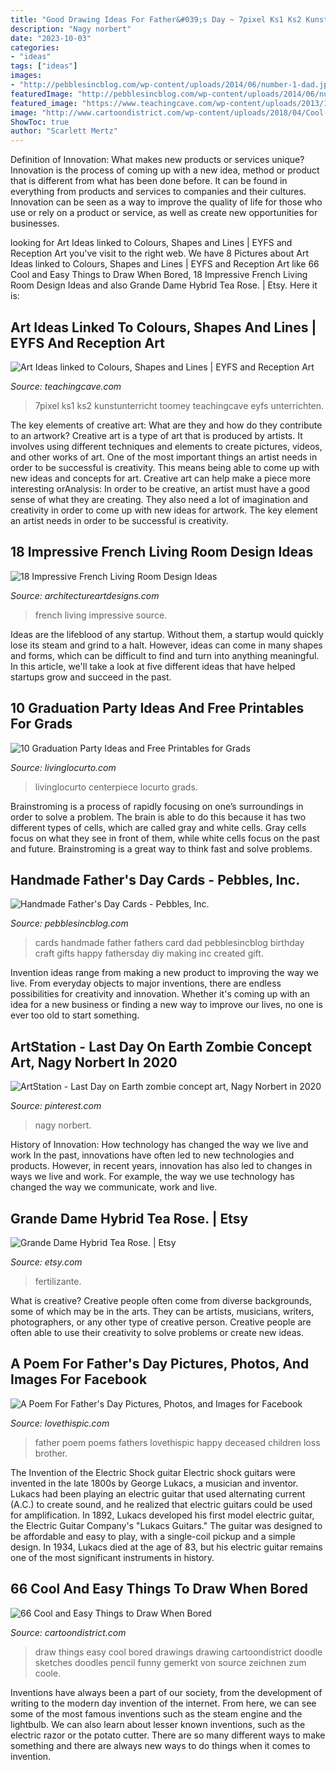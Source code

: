 ```yaml
---
title: "Good Drawing Ideas For Father&#039;s Day ~ 7pixel Ks1 Ks2 Kunstunterricht Toomey Teachingcave Eyfs Unterrichten"
description: "Nagy norbert"
date: "2023-10-03"
categories:
- "ideas"
tags: ["ideas"]
images:
- "http://pebblesincblog.com/wp-content/uploads/2014/06/number-1-dad.jpg"
featuredImage: "http://pebblesincblog.com/wp-content/uploads/2014/06/number-1-dad.jpg"
featured_image: "https://www.teachingcave.com/wp-content/uploads/2013/11/Thinking-Art.jpg"
image: "http://www.cartoondistrict.com/wp-content/uploads/2018/04/Cool-and-Easy-Things-to-Draw-When-Bored00009.jpeg"
ShowToc: true
author: "Scarlett Mertz"
---
```



Definition of Innovation: What makes new products or services unique?
Innovation is the process of coming up with a new idea, method or product that is different from what has been done before. It can be found in everything from products and services to companies and their cultures. Innovation can be seen as a way to improve the quality of life for those who use or rely on a product or service, as well as create new opportunities for businesses.

	

		
looking for Art Ideas linked to Colours, Shapes and Lines | EYFS and Reception Art you've visit to the right web. We have 8 Pictures about Art Ideas linked to Colours, Shapes and Lines | EYFS and Reception Art like 66 Cool and Easy Things to Draw When Bored, 18 Impressive French Living Room Design Ideas and also Grande Dame Hybrid Tea Rose. | Etsy. Here it is:
		
    
## Art Ideas Linked To Colours, Shapes And Lines | EYFS And Reception Art

<img loading=lazy src="https://www.teachingcave.com/wp-content/uploads/2013/11/Thinking-Art.jpg" onerror="this.onerror=null;this.src='https://tse3.mm.bing.net/th?id=OIP.E1LZQSaiK6zi82C1xznzeQHaKu&amp;pid=15.1';" alt="Art Ideas linked to Colours, Shapes and Lines | EYFS and Reception Art">

_Source: teachingcave.com_

>7pixel ks1 ks2 kunstunterricht toomey teachingcave eyfs unterrichten. 

	

The key elements of creative art: What are they and how do they contribute to an artwork?
Creative art is a type of art that is produced by artists. It involves using different techniques and elements to create pictures, videos, and other works of art. One of the most important things an artist needs in order to be successful is creativity. This means being able to come up with new ideas and concepts for art. Creative art can help make a piece more interesting orAnalysis: In order to be creative, an artist must have a good sense of what they are creating. They also need a lot of imagination and creativity in order to come up with new ideas for artwork. The key element an artist needs in order to be successful is creativity.

    
## 18 Impressive French Living Room Design Ideas

<img loading=lazy src="http://www.architectureartdesigns.com/wp-content/uploads/2015/07/542.jpg" onerror="this.onerror=null;this.src='https://tse4.mm.bing.net/th?id=OIP.J6gsquYxi9XkJMVH__9p5QHaF7&amp;pid=15.1';" alt="18 Impressive French Living Room Design Ideas">

_Source: architectureartdesigns.com_

>french living impressive source. 

	

Ideas are the lifeblood of any startup. Without them, a startup would quickly lose its steam and grind to a halt. However, ideas can come in many shapes and forms, which can be difficult to find and turn into anything meaningful. In this article, we'll take a look at five different ideas that have helped startups grow and succeed in the past.

    
## 10 Graduation Party Ideas And Free Printables For Grads

<img loading=lazy src="https://www.livinglocurto.com/wp-content/uploads/2014/04/10-graduation-party-ideas.jpg" onerror="this.onerror=null;this.src='https://tse4.mm.bing.net/th?id=OIP.v7JWdH7r6S_M7C4k6ndmbgHaLH&amp;pid=15.1';" alt="10 Graduation Party Ideas and Free Printables for Grads">

_Source: livinglocurto.com_

>livinglocurto centerpiece locurto grads. 

	

Brainstroming is a process of rapidly focusing on one’s surroundings in order to solve a problem. The brain is able to do this because it has two different types of cells, which are called gray and white cells. Gray cells focus on what they see in front of them, while white cells focus on the past and future. Brainstroming is a great way to think fast and solve problems.

    
## Handmade Father&#039;s Day Cards - Pebbles, Inc.

<img loading=lazy src="http://pebblesincblog.com/wp-content/uploads/2014/06/number-1-dad.jpg" onerror="this.onerror=null;this.src='https://tse1.mm.bing.net/th?id=OIP.jrCzaV11pgvewiWjyokVswHaIt&amp;pid=15.1';" alt="Handmade Father&#039;s Day Cards - Pebbles, Inc.">

_Source: pebblesincblog.com_

>cards handmade father fathers card dad pebblesincblog birthday craft gifts happy fathersday diy making inc created gift. 

	

Invention ideas range from making a new product to improving the way we live. From everyday objects to major inventions, there are endless possibilities for creativity and innovation. Whether it's coming up with an idea for a new business or finding a new way to improve our lives, no one is ever too old to start something.

    
## ArtStation - Last Day On Earth Zombie Concept Art, Nagy Norbert In 2020

<img loading=lazy src="https://i.pinimg.com/736x/5a/40/57/5a40575923017dcdf490415eb6d38b47.jpg" onerror="this.onerror=null;this.src='https://tse3.mm.bing.net/th?id=OIP.LhCjAOsd5p9xONYIVVZ6-QHaKK&amp;pid=15.1';" alt="ArtStation - Last Day on Earth zombie concept art, Nagy Norbert in 2020">

_Source: pinterest.com_

>nagy norbert. 

	

History of Innovation: How technology has changed the way we live and work
In the past, innovations have often led to new technologies and products. However, in recent years, innovation has also led to changes in ways we live and work. For example, the way we use technology has changed the way we communicate, work and live.

    
## Grande Dame Hybrid Tea Rose. | Etsy

<img loading=lazy src="https://i.etsystatic.com/11534327/r/il/2ff0d7/3067716795/il_1588xN.3067716795_gtru.jpg" onerror="this.onerror=null;this.src='https://tse4.mm.bing.net/th?id=OIP.QNahVvol3uKPvi-1bCzXvgHaJ3&amp;pid=15.1';" alt="Grande Dame Hybrid Tea Rose. | Etsy">

_Source: etsy.com_

>fertilizante. 

	

What is creative?
Creative people often come from diverse backgrounds, some of which may be in the arts. They can be artists, musicians, writers, photographers, or any other type of creative person. Creative people are often able to use their creativity to solve problems or create new ideas.

    
## A Poem For Father&#039;s Day Pictures, Photos, And Images For Facebook

<img loading=lazy src="http://www.lovethispic.com/uploaded_images/267499-A-Poem-For-Father-s-Day.jpg" onerror="this.onerror=null;this.src='https://tse1.mm.bing.net/th?id=OIP.1kMHN_VoUA992RGYXDvd_AHaKH&amp;pid=15.1';" alt="A Poem For Father&#039;s Day Pictures, Photos, and Images for Facebook">

_Source: lovethispic.com_

>father poem poems fathers lovethispic happy deceased children loss brother. 

	

The Invention of the Electric Shock guitar
Electric shock guitars were invented in the late 1800s by George Lukacs, a musician and inventor. Lukacs had been playing an electric guitar that used alternating current (A.C.) to create sound, and he realized that electric guitars could be used for amplification. In 1892, Lukacs developed his first model electric guitar, the Electric Guitar Company's "Lukacs Guitars." The guitar was designed to be affordable and easy to play, with a single-coil pickup and a simple design. In 1934, Lukacs died at the age of 83, but his electric guitar remains one of the most significant instruments in history.

    
## 66 Cool And Easy Things To Draw When Bored

<img loading=lazy src="http://www.cartoondistrict.com/wp-content/uploads/2018/04/Cool-and-Easy-Things-to-Draw-When-Bored00009.jpeg" onerror="this.onerror=null;this.src='https://tse2.mm.bing.net/th?id=OIP.Nh-tE05U0fpnDhMAmYWoLwHaR5&amp;pid=15.1';" alt="66 Cool and Easy Things to Draw When Bored">

_Source: cartoondistrict.com_

>draw things easy cool bored drawings drawing cartoondistrict doodle sketches doodles pencil funny gemerkt von source zeichnen zum coole. 

	

Inventions have always been a part of our society, from the development of writing to the modern day invention of the internet. From here, we can see some of the most famous inventions such as the steam engine and the lightbulb. We can also learn about lesser known inventions, such as the electric razor or the potato cutter. There are so many different ways to make something and there are always new ways to do things when it comes to invention.

